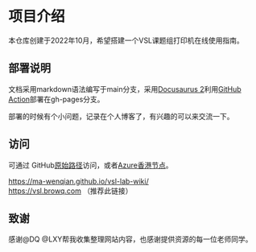 # 项目介绍


本仓库创建于2022年10月，希望搭建一个VSL课题组打印机在线使用指南。

## 部署说明

文档采用markdown语法编写于main分支，采用[Docusaurus 2](https://docusaurus.io/)利用[GitHub Action](https://github.com/peaceiris/actions-gh-pages#%EF%B8%8F-set-ssh-private-key-deploy_key)部署在gh-pages分支。

部署的时候有个小问题，记录在个人博客了，有兴趣的可以来交流一下。

## 访问

可通过 GitHub[原始路径](https://ma-wenqian.github.io/vsl-lab-wiki/)访问，或者[Azure香港节点](https://vsl.browq.com)。

https://ma-wenqian.github.io/vsl-lab-wiki/  
https://vsl.browq.com （推荐此链接）

## 致谢

感谢@DQ @LXY帮我收集整理网站内容，也感谢提供资源的每一位老师同学。